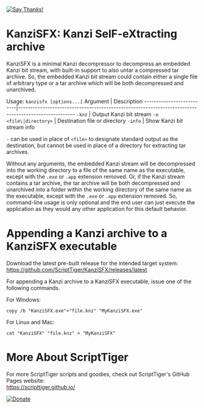[![Say Thanks!](https://img.shields.io/badge/Say%20Thanks-!-1EAEDB.svg)](https://docs.google.com/forms/d/e/1FAIpQLSfBEe5B_zo69OBk19l3hzvBmz3cOV6ol1ufjh0ER1q3-xd2Rg/viewform)

# KanziSFX: Kanzi SelF-eXtracting archive
KanziSFX is a minimal Kanzi decompressor to decompress an embedded Kanzi bit stream, with built-in support to also untar a compressed tar archive. So, the embedded Kanzi bit stream could contain either a single file of arbitrary type or a tar archive which will be both decompressed and unarchived.

Usage: `kanzisfx [options...]`
Argument                  | Description
--------------------------|-----------------------------------------------------------------------------------------------------
 `-knz`                   | Output Kanzi bit stream
 `-o <file\|directory>`   | Destination file or directory
 `-info`                  | Show Kanzi bit stream info

`-` can be used in place of `<file>` to designate standard output as the destination, but cannot be used in place of a directory for extracting tar archives.

Without any arguments, the embedded Kanzi stream will be decompressed into the working directory to a file of the same name as the executable, except with the `.exe` or `.app` extension removed. Or, if the Kanzi stream contains a tar archive, the tar archive will be both decompressed and unarchived into a folder within the working directory of the same name as the executable, except with the `.exe` or `.app` extension removed. So, command-line usage is only optional and the end user can just execute the application as they would any other application for this default behavior.

# Appending a Kanzi archive to a KanziSFX executable
Download the latest pre-built release for the intended target system:  
https://github.com/ScriptTiger/KanziSFX/releases/latest

For appending a Kanzi archive to a KanziSFX executable, issue one of the following commands.

For Windows:
```
copy /b "KanziSFX.exe"+"file.knz" "MyKanziSFX.exe"
```

For Linux and Mac:
```
cat "KanziSFX" "file.knz" > "MyKanziSFX"
```

# More About ScriptTiger

For more ScriptTiger scripts and goodies, check out ScriptTiger's GitHub Pages website:  
https://scripttiger.github.io/

[![Donate](https://www.paypalobjects.com/en_US/i/btn/btn_donateCC_LG.gif)](https://www.paypal.com/cgi-bin/webscr?cmd=_s-xclick&hosted_button_id=MZ4FH4G5XHGZ4)
